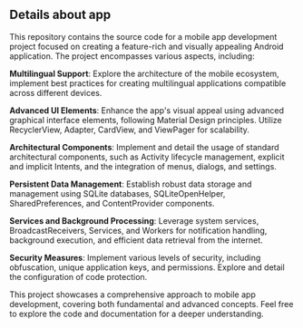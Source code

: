 <br /><br />
## Details about app

This repository contains the source code for a mobile app development project focused on creating a feature-rich and visually appealing Android application. The project encompasses various aspects, including:

**Multilingual Support**: Explore the architecture of the mobile ecosystem, implement best practices for creating multilingual applications compatible across different devices.

**Advanced UI Elements**: Enhance the app's visual appeal using advanced graphical interface elements, following Material Design principles. Utilize RecyclerView, Adapter, CardView, and ViewPager for scalability.

**Architectural Components**: Implement and detail the usage of standard architectural components, such as Activity lifecycle management, explicit and implicit Intents, and the integration of menus, dialogs, and settings.

**Persistent Data Management**: Establish robust data storage and management using SQLite databases, SQLiteOpenHelper, SharedPreferences, and ContentProvider components.

**Services and Background Processing**: Leverage system services, BroadcastReceivers, Services, and Workers for notification handling, background execution, and efficient data retrieval from the internet.

**Security Measures**: Implement various levels of security, including obfuscation, unique application keys, and permissions. Explore and detail the configuration of code protection.

This project showcases a comprehensive approach to mobile app development, covering both fundamental and advanced concepts. Feel free to explore the code and documentation for a deeper understanding.
